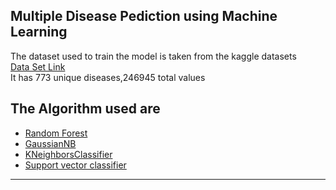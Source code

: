 <h2> Multiple Disease Pediction using Machine Learning </h2>
The dataset used to train the model is taken from the kaggle datasets<br>
<a href = "https://www.kaggle.com/datasets/dhivyeshrk/diseases-and-symptoms-dataset"> Data Set Link</a><br>
It has 773 unique diseases,246945 total values
<h2>The Algorithm used are</h2>
 <ul>
  <li><a href ="https://www.ibm.com/topics/random-forest">Random Forest </a></li>
  <li><a href = "https://scikit-learn.org/stable/modules/generated/sklearn.naive_bayes.GaussianNB.html">GaussianNB</a></li>
  <li><a href = "https://www.ibm.com/topics/knn"> KNeighborsClassifier</a></li>
  <li><a href ="https://www.geeksforgeeks.org/support-vector-machine-algorithm/" >Support vector classifier </a></li>
</ul>

-------------------------------------------------------------------------------------------------------------------------
